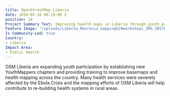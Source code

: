 ```yaml
---
title: OpenStreetMap Liberia
date: 2018-05-16 08:19:00 Z
position: 14
Project Summary Text: Improving health maps in Liberia through youth participation
Feature Image: "/uploads/Liberia_Monrovia_mapping%20workshops_IMG_20170427_111804-a6abe1.jpg"
Is Community-Led: true
Country:
- Liberia
Impact Area:
- Public Health
---
```


OSM Liberia are expanding youth participation by establishing new YouthMappers chapters and providing training to improve basemaps and health mapping across the country. Many health services were severely affected by the Ebola Crisis and the mapping efforts of OSM Liberia will help contribute to re-building health systems in rural areas.